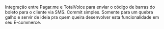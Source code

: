 Integração entre Pagar.me e TotalVoice para enviar o código de barras do boleto para o cliente via SMS.
Commit simples. Somente para um quebra galho e servir de ideia pra quem queira desenvolver esta funcionalidade em seu E-commerce.